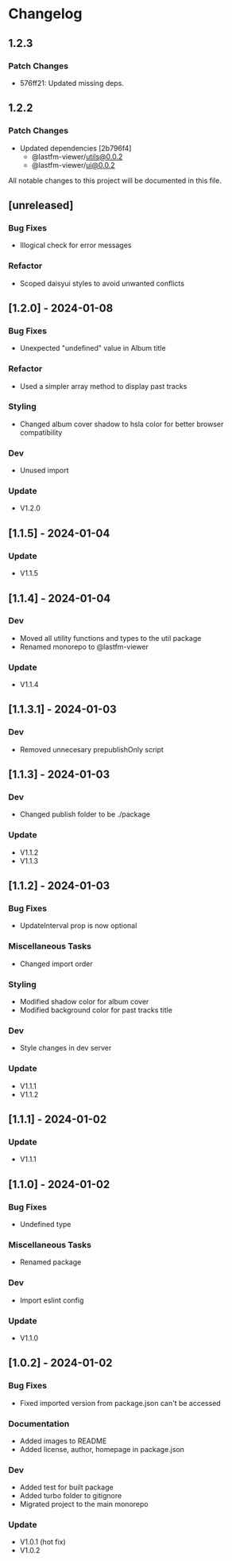# Changelog

## 1.2.3

### Patch Changes

-   576ff21: Updated missing deps.

## 1.2.2

### Patch Changes

-   Updated dependencies [2b796f4]
    -   @lastfm-viewer/utils@0.0.2
    -   @lastfm-viewer/ui@0.0.2

All notable changes to this project will be documented in this file.

## [unreleased]

### Bug Fixes

-   Illogical check for error messages

### Refactor

-   Scoped daisyui styles to avoid unwanted conflicts

## [1.2.0] - 2024-01-08

### Bug Fixes

-   Unexpected "undefined" value in Album title

### Refactor

-   Used a simpler array method to display past tracks

### Styling

-   Changed album cover shadow to hsla color for better browser compatibility

### Dev

-   Unused import

### Update

-   V1.2.0

## [1.1.5] - 2024-01-04

### Update

-   V1.1.5

## [1.1.4] - 2024-01-04

### Dev

-   Moved all utility functions and types to the util package
-   Renamed monorepo to @lastfm-viewer

### Update

-   V1.1.4

## [1.1.3.1] - 2024-01-03

### Dev

-   Removed unnecesary prepublishOnly script

## [1.1.3] - 2024-01-03

### Dev

-   Changed publish folder to be ./package

### Update

-   V1.1.2
-   V1.1.3

## [1.1.2] - 2024-01-03

### Bug Fixes

-   UpdateInterval prop is now optional

### Miscellaneous Tasks

-   Changed import order

### Styling

-   Modified shadow color for album cover
-   Modified background color for past tracks title

### Dev

-   Style changes in dev server

### Update

-   V1.1.1
-   V1.1.2

## [1.1.1] - 2024-01-02

### Update

-   V1.1.1

## [1.1.0] - 2024-01-02

### Bug Fixes

-   Undefined type

### Miscellaneous Tasks

-   Renamed package

### Dev

-   Import eslint config

### Update

-   V1.1.0

## [1.0.2] - 2024-01-02

### Bug Fixes

-   Fixed imported version from package.json can't be accessed

### Documentation

-   Added images to README
-   Added license, author, homepage in package.json

### Dev

-   Added test for built package
-   Added turbo folder to gitignore
-   Migrated project to the main monorepo

### Update

-   V1.0.1 (hot fix)
-   V1.0.2

<!-- generated by git-cliff -->
